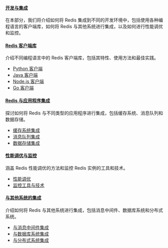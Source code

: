 
#### [开发与集成](development-and-integration/README.md)

在本部分，我们将介绍如何将 Redis 集成到不同的开发环境中，包括使用各种编程语言的客户端库，如何将 Redis 与其他系统进行集成，以及如何进行性能调优和监控。

#### [Redis 客户端库](development-and-integration/clients/README.md)

介绍不同编程语言中的 Redis 客户端库，包括其特性、使用方法和最佳实践。

- [Python 客户端](development-and-integration/clients/python.md)
- [Java 客户端](development-and-integration/clients/java.md)
- [Node.js 客户端](development-and-integration/clients/nodejs.md)
- [Go 客户端](development-and-integration/clients/go.md)

#### [Redis 与应用程序集成](development-and-integration/integration/README.md)

探讨如何将 Redis 与不同类型的应用程序进行集成，包括缓存系统、消息队列和数据存储。

- [缓存系统集成](development-and-integration/integration/cache.md)
- [消息队列集成](development-and-integration/integration/message-queue.md)
- [数据存储集成](development-and-integration/integration/data-storage.md)

#### [性能调优与监控](development-and-integration/performance/README.md)

涵盖 Redis 性能调优的方法和监控 Redis 实例的工具和技术。

- [性能调优](development-and-integration/performance/tuning.md)
- [监控工具与技术](development-and-integration/performance/monitoring.md)

#### [与其他系统的集成](development-and-integration/integration/other-systems.md)

介绍如何将 Redis 与其他系统进行集成，包括消息中间件、数据库系统和分布式系统。

- [与消息中间件集成](development-and-integration/integration/message-brokers.md)
- [与数据库系统集成](development-and-integration/integration/databases.md)
- [与分布式系统集成](development-and-integration/integration/distributed-systems.md)

